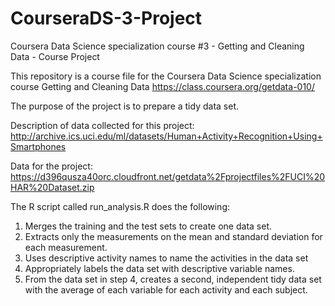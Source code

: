 # CourseraDS-3-Project
Coursera Data Science specialization course #3 - Getting and Cleaning Data - Course Project

This repository is a course file for the Coursera Data Science specialization course Getting and Cleaning Data
https://class.coursera.org/getdata-010/

The purpose of the project is to prepare a tidy data set.

Description of data collected for this project:
http://archive.ics.uci.edu/ml/datasets/Human+Activity+Recognition+Using+Smartphones 

Data for the project:
https://d396qusza40orc.cloudfront.net/getdata%2Fprojectfiles%2FUCI%20HAR%20Dataset.zip 

The R script called run_analysis.R does the following:
1. Merges the training and the test sets to create one data set.
2. Extracts only the measurements on the mean and standard deviation for each measurement. 
3. Uses descriptive activity names to name the activities in the data set
4. Appropriately labels the data set with descriptive variable names. 
5. From the data set in step 4, creates a second, independent tidy data set with the average of each variable for each activity and each subject.
